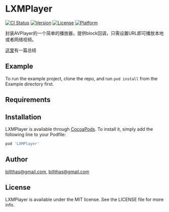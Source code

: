 # LXMPlayer

[![CI Status](https://img.shields.io/travis/billthas@gmail.com/LXMPlayer.svg?style=flat)](https://travis-ci.org/billthas@gmail.com/LXMPlayer)
[![Version](https://img.shields.io/cocoapods/v/LXMPlayer.svg?style=flat)](https://cocoapods.org/pods/LXMPlayer)
[![License](https://img.shields.io/cocoapods/l/LXMPlayer.svg?style=flat)](https://cocoapods.org/pods/LXMPlayer)
[![Platform](https://img.shields.io/cocoapods/p/LXMPlayer.svg?style=flat)](https://cocoapods.org/pods/LXMPlayer)

封装AVPlayer的一个简单的播放器，提供block回调，只需设置URL即可播放本地或者网络视频。    

[这里](https://www.jianshu.com/p/0eb4f84ef55b)有一篇总结

## Example

To run the example project, clone the repo, and run `pod install` from the Example directory first.

## Requirements

## Installation

LXMPlayer is available through [CocoaPods](https://cocoapods.org). To install
it, simply add the following line to your Podfile:

```ruby
pod 'LXMPlayer'
```

## Author

billthas@gmail.com, billthas@gmail.com

## License

LXMPlayer is available under the MIT license. See the LICENSE file for more info.
